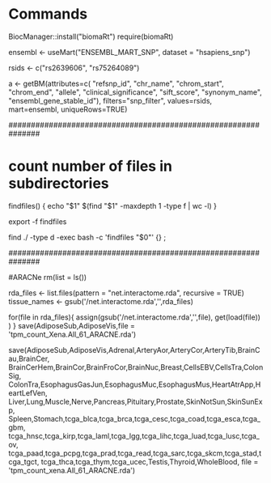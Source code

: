 # Commands
BiocManager::install("biomaRt")
require(biomaRt)

ensembl <- useMart("ENSEMBL_MART_SNP", dataset = "hsapiens_snp")

rsids <- c("rs2639606", "rs75264089")

a <- getBM(attributes=c(
  "refsnp_id", "chr_name", "chrom_start", "chrom_end",
  "allele", "clinical_significance", "sift_score",
  "synonym_name", "ensembl_gene_stable_id"),
  filters="snp_filter", values=rsids,
  mart=ensembl, uniqueRows=TRUE) 
  
###############################################################
# count number of files in subdirectories

findfiles() {
    echo "$1" $(find "$1" -maxdepth 1 -type f | wc -l)
}

export -f findfiles

find ./ -type d -exec bash -c 'findfiles "$0"' {} \;

###############################################################
  
#ARACNe
rm(list = ls())

rda_files <- list.files(pattern = "net.interactome.rda", recursive = TRUE)
tissue_names <- gsub('/net.interactome.rda','',rda_files)

for(file in rda_files){
  assign(gsub('/net.interactome.rda','',file), get(load(file)) )
}
save(AdiposeSub,AdiposeVis,file = 'tpm_count_Xena.All_61_ARACNE.rda')

save(AdiposeSub,AdiposeVis,Adrenal,ArteryAor,ArteryCor,ArteryTib,BrainCau,BrainCer,
     BrainCerHem,BrainCor,BrainFroCor,BrainNuc,Breast,CellsEBV,CellsTra,ColonSig,
     ColonTra,EsophagusGasJun,EsophagusMuc,EsophagusMus,HeartAtrApp,HeartLefVen,
     Liver,Lung,Muscle,Nerve,Pancreas,Pituitary,Prostate,SkinNotSun,SkinSunExp,
     Spleen,Stomach,tcga_blca,tcga_brca,tcga_cesc,tcga_coad,tcga_esca,tcga_gbm,
     tcga_hnsc,tcga_kirp,tcga_laml,tcga_lgg,tcga_lihc,tcga_luad,tcga_lusc,tcga_ov,
     tcga_paad,tcga_pcpg,tcga_prad,tcga_read,tcga_sarc,tcga_skcm,tcga_stad,tcga_tgct,
     tcga_thca,tcga_thym,tcga_ucec,Testis,Thyroid,WholeBlood,
     file = 'tpm_count_xena.All_61_ARACNE.rda')

